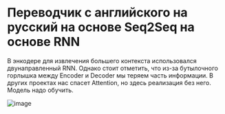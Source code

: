 # Переводчик с английского на русский на основе Seq2Seq на основе RNN 

В энкодере для извлечения большего контекста использовался двунаправленный RNN. Однако стоит отметить, что из-за бутылочного горлышка между Encoder и Decoder мы теряем часть информации. В других проектах нас спасет Attention, но здесь реализация без него. Модель надо обучить.

![image](https://github.com/user-attachments/assets/96fc5161-8a6f-4ea4-a291-b8760163446f)

